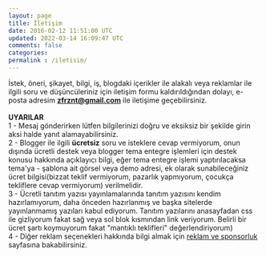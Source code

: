 ```yaml
---           
layout: page
title: İletişim
date: 2016-02-12 11:51:00 UTC
updated: 2022-03-14 16:09:47 UTC
comments: false
categories:
permalink : /iletisim/ 
---
```

<style>.eposta{-moz-user-select: -moz-none;   -khtml-user-select: none;   -webkit-user-select: none;   -o-user-select: none;   -ms-user-select: none;   user-select: none} </style>İstek, öneri, şikayet, bilgi, iş, blogdaki içerikler ile alakalı veya reklamlar ile ilgili soru ve düşüncüleriniz için iletişim formu kaldırıldığından dolayı, e-posta adresim  <b class="eposta" unselectable="on"><a href="mailto:zfrznt@gmail.com">zfrznt@gmail.com</a></b> ile iletişime geçebilirsiniz. <br /><br /><b>UYARILAR</b> <br />1 - Mesaj gönderirken lütfen bilgilerinizi doğru ve eksiksiz bir şekilde girin aksi halde yanıt alamayabilirsiniz. <br />2 - Blogger ile ilgili <b>ücretsiz</b> soru ve isteklere cevap vermiyorum, onun dışında ücretli destek veya blogger tema entegre işlemleri için destek konusu hakkında açıklayıcı bilgi, eğer tema entegre işlemi yaptırılacaksa tema'ya - şablona ait görsel veya demo adresi, ek olarak sunabileceğiniz ücret bilgisi(bizzat teklif vermiyorum, pazarlık yapmıyorum, çocukça tekliflere cevap vermiyorum) verilmelidir.<br />3 - Ücretli tanıtım yazısı yayınlamalarında tanıtım yazısını kendim hazırlamıyorum, daha önceden hazırlanmış ve başka sitelerde yayınlanmamış yazıları kabul ediyorum. Tanıtım yazılarını anasayfadan css ile gizliyorum fakat sağ veya sol blok kısmından link veriyorum. Belirli bir ücret şartı koymuyorum fakat "mantıklı teklifleri" değerlendiriyorum)<br />4 - Diğer reklam seçenekleri hakkında bilgi almak için <a href="/p/reklam-sponsorluk.html">reklam ve sponsorluk</a> sayfasına bakabilirsiniz.
